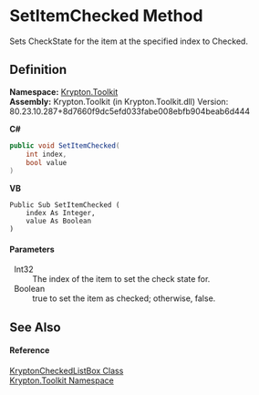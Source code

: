 # SetItemChecked Method


Sets CheckState for the item at the specified index to Checked.



## Definition
**Namespace:** <a href="79d2eac2-21f4-54ff-7552-b20c33c30600.md">Krypton.Toolkit</a>  
**Assembly:** Krypton.Toolkit (in Krypton.Toolkit.dll) Version: 80.23.10.287+8d7660f9dc5efd033fabe008ebfb904beab6d444

**C#**
``` C#
public void SetItemChecked(
	int index,
	bool value
)
```
**VB**
``` VB
Public Sub SetItemChecked ( 
	index As Integer,
	value As Boolean
)
```



#### Parameters
<dl><dt>  Int32</dt><dd>The index of the item to set the check state for.</dd><dt>  Boolean</dt><dd>true to set the item as checked; otherwise, false.</dd></dl>

## See Also


#### Reference
<a href="168333b8-00c5-8b39-508d-ad55c6d9dd48.md">KryptonCheckedListBox Class</a>  
<a href="79d2eac2-21f4-54ff-7552-b20c33c30600.md">Krypton.Toolkit Namespace</a>  
